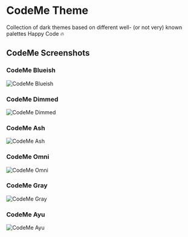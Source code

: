 # CodeMe Theme

Collection of dark themes based on different well- (or not very) known palettes
Happy Code 🔥

## CodeMe Screenshots

### CodeMe Blueish
![CodeMe Blueish](https://i.imgur.com/5Kt04p6.png)

### CodeMe Dimmed
![CodeMe Dimmed](https://i.imgur.com/l9x9HTY.png)

### CodeMe Ash
![CodeMe Ash](https://i.imgur.com/IVDiIyA.png)

### CodeMe Omni
![CodeMe Omni](https://i.imgur.com/5iKNtQg.png)

### CodeMe Gray
![CodeMe Gray](https://i.imgur.com/KH3tjHl.png)

### CodeMe Ayu
![CodeMe Ayu](https://i.imgur.com/QTeOkRe.png)